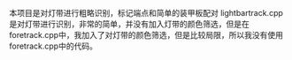 本项目是对灯带进行粗略识别，标记端点和简单的装甲板配对
lightbartrack.cpp是对灯带进行识别，非常的简单，并没有加入灯带的颜色筛选，但是在foretrack.cpp中，我加入了对灯带的颜色筛选，但是比较局限，所以我没有使用foretrack.cpp中的代码。